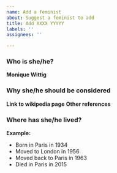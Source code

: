 ```yaml
---
name: Add a feminist
about: Suggest a feminist to add
title: Add XXXX YYYYY
labels: ''
assignees: ''

---
```


### Who is she/he?

__Monique Wittig__

### Why she/he should be considered

__Link to wikipedia page__
__Other references__

### Where has she/he lived?

__Example:__
- Born in Paris in 1934
- Moved to London in 1956
- Moved back to Paris in 1963
- Died in Paris in 2015
